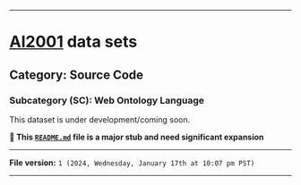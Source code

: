 
***

# [AI2001](https://github.com/seanpm2001/AI2001/) data sets

## Category: Source Code

### Subcategory (SC): Web Ontology Language

This dataset is under development/coming soon.

**🌱️ This [`README.md`](/README.md) file is a major stub and need significant expansion**

***

**File version:** `1 (2024, Wednesday, January 17th at 10:07 pm PST)`

***
